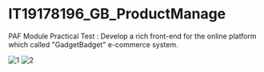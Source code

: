 # IT19178196_GB_ProductManage
PAF Module Practical Test :
Develop a rich front-end for the online platform which called "GadgetBadget" e-commerce system.

![1](https://user-images.githubusercontent.com/68505076/118338204-2e51bb80-b533-11eb-8b2a-703ae6f17fe5.png)
![2](https://user-images.githubusercontent.com/68505076/118338210-2f82e880-b533-11eb-95dc-fe44f2408692.png)
